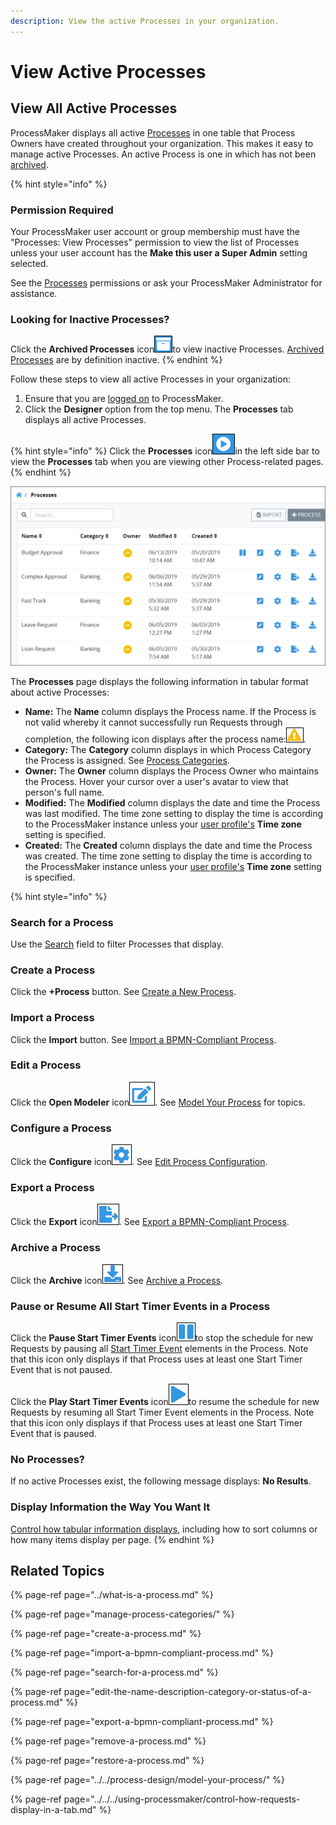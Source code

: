 ```yaml
---
description: View the active Processes in your organization.
---
```


# View Active Processes

## View All Active Processes

ProcessMaker displays all active [Processes](../what-is-a-process.md) in one table that Process Owners have created throughout your organization. This makes it easy to manage active Processes. An active Process is one in which has not been [archived](remove-a-process.md).

{% hint style="info" %}
### Permission Required

Your ProcessMaker user account or group membership must have the "Processes: View Processes" permission to view the list of Processes unless your user account has the **Make this user a Super Admin** setting selected.

See the [Processes](../../../processmaker-administration/permission-descriptions-for-users-and-groups.md#processes) permissions or ask your ProcessMaker Administrator for assistance.

### Looking for Inactive Processes?

Click the **Archived Processes** icon![](../../../.gitbook/assets/archived-processes-icon-processes.png)to view inactive Processes. [Archived Processes](remove-a-process.md) are by definition inactive.
{% endhint %}

Follow these steps to view all active Processes in your organization:

1. Ensure that you are [logged on](../../../using-processmaker/log-in.md#log-in) to ProcessMaker.
2. Click the **Designer** option from the top menu. The **Processes** tab displays all active Processes.

{% hint style="info" %}
Click the **Processes** icon![](../../../.gitbook/assets/processses-icon-processes.png)in the left side bar to view the **Processes** tab when you are viewing other Process-related pages.
{% endhint %}

![&quot;Processes&quot; page displays all Processes in your organization](../../../.gitbook/assets/processes.png)

The **Processes** page displays the following information in tabular format about active Processes:

* **Name:** The **Name** column displays the Process name. If the Process is not valid whereby it cannot successfully run Requests through completion, the following icon displays after the process name:![](../../../.gitbook/assets/invalid-process-icon-process-modeler.png).
* **Category:** The **Category** column displays in which Process Category the Process is assigned. See [Process Categories]().
* **Owner:** The **Owner** column displays the Process Owner who maintains the Process. Hover your cursor over a user's avatar to view that person's full name.
* **Modified:** The **Modified** column displays the date and time the Process was last modified. The time zone setting to display the time is according to the ProcessMaker instance unless your [user profile's](../../../using-processmaker/profile-settings.md#change-your-profile-settings) **Time zone** setting is specified.
* **Created:** The **Created** column displays the date and time the Process was created. The time zone setting to display the time is according to the ProcessMaker instance unless your [user profile's](../../../using-processmaker/profile-settings.md#change-your-profile-settings) **Time zone** setting is specified.

{% hint style="info" %}
### Search for a Process

Use the [Search](../../../using-processmaker/requests/search-for-a-request.md) field to filter Processes that display.

### Create a Process

Click the **+Process** button. See [Create a New Process](create-a-process.md#create-a-new-process).

### Import a Process

Click the **Import** button. See [Import a BPMN-Compliant Process](import-a-bpmn-compliant-process.md#import-a-bpmn-compliant-process).

### Edit a Process

Click the **Open Modeler** icon![](../../../.gitbook/assets/edit-icon.png). See [Model Your Process](../../process-design/model-your-process/) for topics.

### Configure a Process

Click the **Configure** icon![](../../../.gitbook/assets/configure-process-icon-processes-page-processes.png). See [Edit Process Configuration](edit-the-name-description-category-or-status-of-a-process.md#edit-configuration-information-about-a-process).

### Export a Process

Click the **Export** icon![](../../../.gitbook/assets/export-process-icon-processes.png). See [Export a BPMN-Compliant Process](export-a-bpmn-compliant-process.md#export-a-bpmn-compliant-process).

### Archive a Process

Click the **Archive** icon![](../../../.gitbook/assets/archive-process-icon-processes-page-processes.png). See [Archive a Process](remove-a-process.md).

### Pause or Resume All Start Timer Events in a Process

Click the **Pause Start Timer Events** icon![](../../../.gitbook/assets/pause-start-timer-event-element-icon-processes.png)to stop the schedule for new Requests by pausing all [Start Timer Event](../../process-design/model-your-process/process-modeling-element-descriptions.md#start-timer-event) elements in the Process. Note that this icon only displays if that Process uses at least one Start Timer Event that is not paused.

Click the **Play Start Timer Events** icon![](../../../.gitbook/assets/play-start-timer-event-element-icon-processes.png)to resume the schedule for new Requests by resuming all Start Timer Event elements in the Process. Note that this icon only displays if that Process uses at least one Start Timer Event that is paused.

### No Processes?

If no active Processes exist, the following message displays: **No Results**.

### Display Information the Way You Want It

[Control how tabular information displays](../../../using-processmaker/control-how-requests-display-in-a-tab.md), including how to sort columns or how many items display per page.
{% endhint %}

## Related Topics

{% page-ref page="../what-is-a-process.md" %}

{% page-ref page="manage-process-categories/" %}

{% page-ref page="create-a-process.md" %}

{% page-ref page="import-a-bpmn-compliant-process.md" %}

{% page-ref page="search-for-a-process.md" %}

{% page-ref page="edit-the-name-description-category-or-status-of-a-process.md" %}

{% page-ref page="export-a-bpmn-compliant-process.md" %}

{% page-ref page="remove-a-process.md" %}

{% page-ref page="restore-a-process.md" %}

{% page-ref page="../../process-design/model-your-process/" %}

{% page-ref page="../../../using-processmaker/control-how-requests-display-in-a-tab.md" %}

